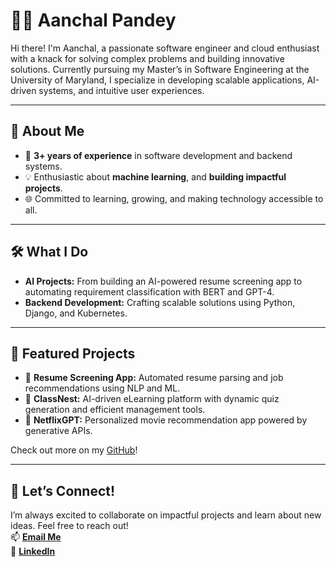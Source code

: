 # 👩‍💻 Aanchal Pandey  

Hi there! I'm Aanchal, a passionate software engineer and cloud enthusiast with a knack for solving complex problems and building innovative solutions. Currently pursuing my Master’s in Software Engineering at the University of Maryland, I specialize in developing scalable applications, AI-driven systems, and intuitive user experiences.  

---

## 🚀 About Me  
- 🌟 **3+ years of experience** in software development and backend systems.  
- 💡 Enthusiastic about **machine learning**, and **building impactful projects**.  
- 🌐 Committed to learning, growing, and making technology accessible to all.  

---

## 🛠️ What I Do  
- **AI Projects:** From building an AI-powered resume screening app to automating requirement classification with BERT and GPT-4.  
- **Backend Development:** Crafting scalable solutions using Python, Django, and Kubernetes.   

---

## 🌟 Featured Projects  
- 🔹 **Resume Screening App:** Automated resume parsing and job recommendations using NLP and ML.  
- 🔹 **ClassNest:** AI-driven eLearning platform with dynamic quiz generation and efficient management tools.  
- 🔹 **NetflixGPT:** Personalized movie recommendation app powered by generative APIs.  

Check out more on my [GitHub](https://github.com/Aanchal2302)!  

---

## 💬 Let’s Connect!  
I’m always excited to collaborate on impactful projects and learn about new ideas. Feel free to reach out!  
📫 **[Email Me](mailto:apandey5@umd.edu)**  
🔗 **[LinkedIn](https://www.linkedin.com/in/aanchalpandey23)**  
